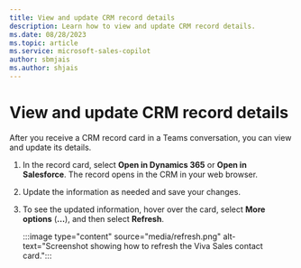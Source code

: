 ```yaml
---
title: View and update CRM record details
description: Learn how to view and update CRM record details.
ms.date: 08/28/2023
ms.topic: article
ms.service: microsoft-sales-copilot
author: sbmjais
ms.author: shjais
---
```


# View and update CRM record details

After you receive a CRM record card in a Teams conversation, you can view and update its details.

1. In the record card, select **Open in Dynamics 365** or **Open in Salesforce**. The record opens in the CRM in your web browser.

1. Update the information as needed and save your changes.

1. To see the updated information, hover over the card, select **More options** (**...**), and then select **Refresh**.

   :::image type="content" source="media/refresh.png" alt-text="Screenshot showing how to refresh the Viva Sales contact card.":::
